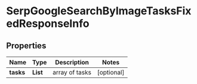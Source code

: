# SerpGoogleSearchByImageTasksFixedResponseInfo


## Properties

| Name | Type | Description | Notes |
|------------ | ------------- | ------------- | -------------|
**tasks** | **List<SerpGoogleSearchByImageTasksFixedTaskInfo>** | array of tasks |[optional]|